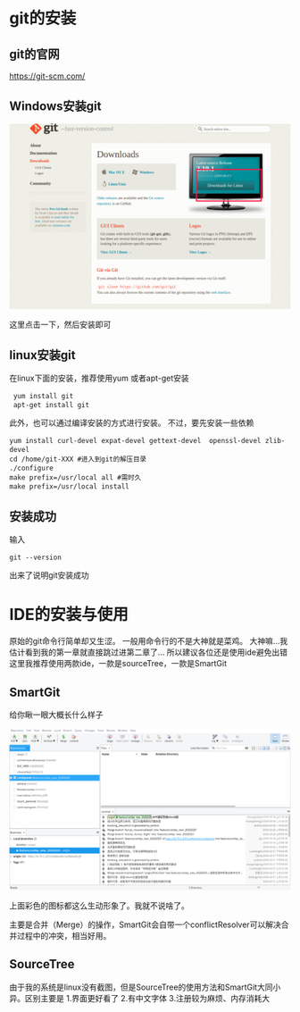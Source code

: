 # git的安装

## git的官网
https://git-scm.com/

## Windows安装git

![](/assets/深度截图_选择区域_20181018142452.png)

这里点击一下，然后安装即可

## linux安装git

在linux下面的安装，推荐使用yum 或者apt-get安装
```
 yum install git  
 apt-get install git
 ```
 
 此外，也可以通过编译安装的方式进行安装。
 不过，要先安装一些依赖
 ```
yum install curl-devel expat-devel gettext-devel  openssl-devel zlib-devel
cd /home/git-XXX #进入到git的解压目录
./configure
make prefix=/usr/local all #需时久
make prefix=/usr/local install
``` 
## 安装成功
输入
```
git --version
```
出来了说明git安装成功

# IDE的安装与使用
原始的git命令行简单却又生涩。
一般用命令行的不是大神就是菜鸡。
大神嘛...我估计看到我的第一章就直接跳过进第二章了...
所以建议各位还是使用ide避免出错
这里我推荐使用两款ide，一款是sourceTree，一款是SmartGit

## SmartGit
给你瞅一眼大概长什么样子

![](/assets/深度截图_SmartGit_20181018145238.png)

上面彩色的图标都这么生动形象了。我就不说啥了。

主要是合并（Merge）的操作，SmartGit会自带一个conflictResolver可以解决合并过程中的冲突，相当好用。

## SourceTree
由于我的系统是linux没有截图，但是SourceTree的使用方法和SmartGit大同小异。区别主要是
1.界面更好看了
2.有中文字体
3.注册较为麻烦、内存消耗大